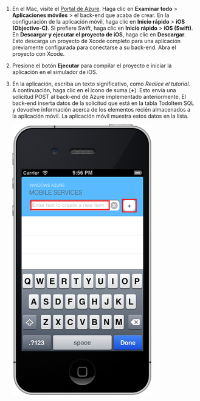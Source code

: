
1. En el Mac, visite el [Portal de Azure]. Haga clic en **Examinar todo** > **Aplicaciones móviles** > el back-end que acaba de crear. En la configuración de la aplicación móvil, haga clic en **Inicio rápido** > **iOS (Objective-C)**. Si prefiere Swift, haga clic en **Inicio rápido** > **iOS (Swift)**. En **Descargar y ejecutar el proyecto de iOS**, haga clic en **Descargar**. Esto descarga un proyecto de Xcode completo para una aplicación previamente configurada para conectarse a su back-end. Abra el proyecto con Xcode.

2. Presione el botón **Ejecutar** para compilar el proyecto e iniciar la aplicación en el simulador de iOS.

3. En la aplicación, escriba un texto significativo, como _Realice el tutorial_. A continuación, haga clic en el icono de suma (**+**). Esto envía una solicitud POST al back-end de Azure implementado anteriormente. El back-end inserta datos de la solicitud que está en la tabla TodoItem SQL y devuelve información acerca de los elementos recién almacenados a la aplicación móvil. La aplicación móvil muestra estos datos en la lista.

   	![](./media/mobile-services-ios-run-app/mobile-quickstart-startup-ios.png)

[Portal de Azure]: https://portal.azure.com/

<!---HONumber=August15_HO8-->
